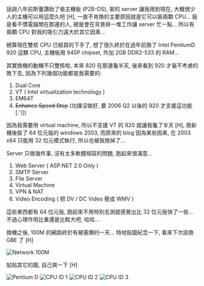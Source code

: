 話說八年前斯董讚助了張主機板 (P2B-DS), 架的 server 讓我用到現在, 大概很少人的主機可以用這麼久吧 [H], 一直不肯換的主要原因就是它可以裝兩顆 CPU... 我是看不慣電腦閒在那邊的人, 總是會在背景排一堆工作讓 server 忙一點... 所以有兩顆 CPU 對我的吸引力遠大於其它因素...

總算現在雙核 CPU 已經買的下手了, 想了很久終於在過年前換了 Intel PentiumD 920 這顆 CPU, 主機板用 945P chipset, 外加 2GB DDR2-533 的 RAM...

其實換機的動機不只雙核啦, 本來 820 在那邊龜半天, 後來看到 920 才毫不考慮的敗下去, 因為下列幾個功能都是我需要的:

<!--more-->

1. Dual Core 
2. VT ( Intel virtualization technology ) 
3. EM64T 
4. ~~Enhance Speed Step~~ (功課沒做好, 要 2006 Q2 以後的 920 才支援這功能 [:'(])

因為我需要用 virtual machine, 所以不支援 VT 的 820 就讓我龜了半天 [H], 換新機後裝了 64 位元版的 windows 2003, 而原來的 blog 因為某些因素, 在 2003 x64 只能用 32 位元模式執行, 所以也被我換掉了...

Server 只做幾件事, 沒有太多軟體相容的問題, 跑起來很滿意...

1. Web Server ( ASP.NET 2.0 Only ) 
2. SMTP Server 
3. File Server 
4. Virtual Machine 
5. VPN & NAT 
6. Video Encoding ( 把 DV / DC Video 壓成 WMV )

這些東西都有 64 位元版, 跑起來不用特別去測就感覺出比 32 位元版快了一些... 不過心理作用比重還是比較大吧, 哈哈...

換機之後, 100M 的網路終於有被塞爆的一天... 特地貼圖紀念一下, 看來下次該換 GBE 了 [H]

![Network 100M](/images/2006-01-29-pentium-d-920-upgrade-finally/network-100.gif)

貼貼其它的圖, 自己爽一下 [H]

![Pentium D](/images/2006-01-29-pentium-d-920-upgrade-finally/PentiumD.gif)
![CPU ID 1](/images/2006-01-29-pentium-d-920-upgrade-finally/CPUID_01.gif)
![CPU ID 2](/images/2006-01-29-pentium-d-920-upgrade-finally/CPUID_02.gif)
![CPU ID 3](/images/2006-01-29-pentium-d-920-upgrade-finally/CPUID_03.gif)